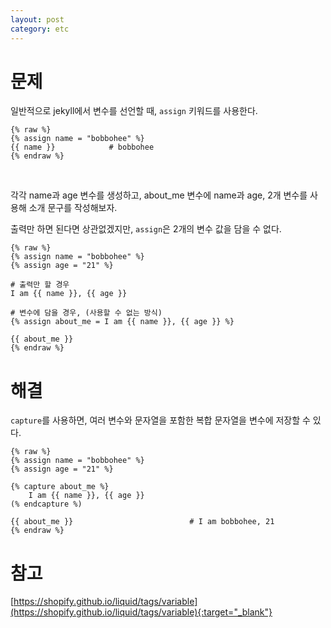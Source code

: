 ```yaml
---
layout: post
category: etc
---
```


# 문제

일반적으로 jekyll에서 변수를 선언할 때, `assign` 키워드를 사용한다.

```
{% raw %}
{% assign name = "bobbohee" %}
{{ name }}            # bobbohee
{% endraw %}
```

<br>

각각 name과 age 변수를 생성하고, about_me 변수에 name과 age, 2개 변수를 사용해 소개 문구를 작성해보자.

출력만 하면 된다면 상관없겠지만, `assign`은 2개의 변수 값을 담을 수 없다.

```text
{% raw %}
{% assign name = "bobbohee" %}
{% assign age = "21" %}

# 출력만 할 경우
I am {{ name }}, {{ age }} 

# 변수에 담을 경우, (사용할 수 없는 방식)
{% assign about_me = I am {{ name }}, {{ age }} %}

{{ about_me }}
{% endraw %}
```

# 해결

`capture`를 사용하면, 여러 변수와 문자열을 포함한 복합 문자열을 변수에 저장할 수 있다. 

```text
{% raw %}
{% assign name = "bobbohee" %}
{% assign age = "21" %}

{% capture about_me %}
    I am {{ name }}, {{ age }}
(% endcapture %)

{{ about_me }}                          # I am bobbohee, 21
{% endraw %}
```


# 참고 

[https://shopify.github.io/liquid/tags/variable](https://shopify.github.io/liquid/tags/variable){:target="_blank"}
